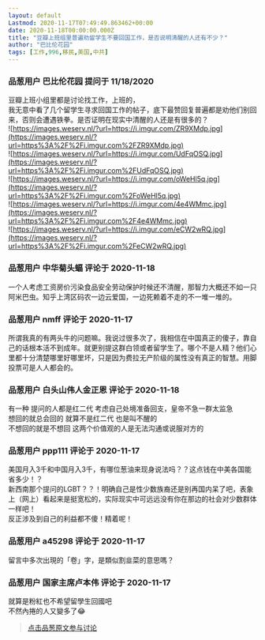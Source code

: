 ```yaml
---
layout: default
Lastmod: 2020-11-17T07:49:49.863462+00:00
date: 2020-11-18T00:00:00.000Z
title: "豆瓣上班组里普遍劝留学生不要回国工作，是否说明清醒的人还有不少？"
author: "巴比伦花园"
tags: [工作,996,移民,美国,中共]
---
```



### 品葱用户 **巴比伦花园** 提问于 11/18/2020
    
豆瓣上班小组里都是讨论找工作，上班的，  
我无意中看了几个留学生寻求回国工作的帖子，底下最赞回复普遍都是劝他们别回来，否则会遭遇铁拳。是否证明在现实中清醒的人还是有很多的？  
![https://images.weserv.nl/?url=https://i.imgur.com/ZR9XMdp.jpg](https://images.weserv.nl/?url=https%3A%2F%2Fi.imgur.com%2FZR9XMdp.jpg)  
![https://images.weserv.nl/?url=https://i.imgur.com/UdFqOSQ.jpg](https://images.weserv.nl/?url=https%3A%2F%2Fi.imgur.com%2FUdFqOSQ.jpg)  
![https://images.weserv.nl/?url=https://i.imgur.com/oWeHl5q.jpg](https://images.weserv.nl/?url=https%3A%2F%2Fi.imgur.com%2FoWeHl5q.jpg)  
![https://images.weserv.nl/?url=https://i.imgur.com/4e4WMmc.jpg](https://images.weserv.nl/?url=https%3A%2F%2Fi.imgur.com%2F4e4WMmc.jpg)  
![https://images.weserv.nl/?url=https://i.imgur.com/eCW2wRQ.jpg](https://images.weserv.nl/?url=https%3A%2F%2Fi.imgur.com%2FeCW2wRQ.jpg)
    
                

### 品葱用户 **中华菊头蝠** 评论于 2020-11-18
        
一个人考虑工资房价污染食品安全劳动保护时候还不清醒，那智力大概还不如一只阿米巴虫。知乎上湾区码农一边云爱国，一边死赖着不走的不一堆一堆的。
        
                

### 品葱用户 **nmff** 评论于 2020-11-17
        
所谓我真的有两头牛的问题嘛。我说过很多次了，我相信在中国真正的傻子，靠自己的话根本活不到成年。就更别提这群白领或者留学生了。哪个不是人精？他们心里都十分清楚哪里好哪里坏，只是因为费拉无产阶级的属性没有真正的智慧。用脚投票可是人人都会的。
        
                

### 品葱用户 **白头山伟人金正恩** 评论于 2020-11-18
        
有一种 提问的人都是红二代 考虑自己处境准备回支，皇帝不急一群太监急  
想回的就总会回的 就算不是红二代 也是叫不醒的  
不想回的就是不想回 这两个价值观的人是无法沟通或说服对方的
        
                

### 品葱用户 **ppp111** 评论于 2020-11-17
        
美国月入3千和中国月入3千，有哪位葱油来现身说法吗？？这点钱在中美各国能省多少！？  
新西南那个提问的LGBT？？！明确自己是性少数族裔还是别再国内呆了吧，表象上（网上）看起来是挺宽松的，实际现实中可远远没有你在那边的社会对少数群体一样吧！  
反正涉及到自己的利益都不傻！精着呢！
        
                

### 品葱用户 **a45298** 评论于 2020-11-17
        
留言中多次出現的「卷」字，是類似割韭菜的意思嗎？
        
                

### 品葱用户 **国家主席卢本伟** 评论于 2020-11-17
        
就算是粉紅也不希望留學生回國吧  
不然內捲的人又變多了😂
        
                





> [点击品葱原文参与讨论](https://pincong.rocks/question/33606)

